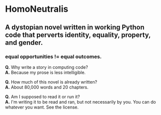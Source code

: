 # HomoNeutralis

## A dystopian novel written in working Python code that perverts identity, equality, property, and gender.

### equal opportunities != equal outcomes.

**Q.** Why write a story in computing code?  
**A.** Because my prose is less intelligible.

**Q.** How much of this novel is already written?  
**A.** About 80,000 words and 20 chapters.

**Q.** Am I supposed to read it or run it?  
**A.** I'm writing it to be read and ran, but not necessarily by you. You can do whatever you want. See the license.
